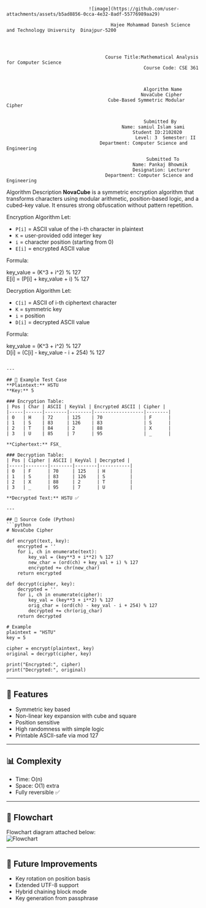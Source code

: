                                   ![image](https://github.com/user-attachments/assets/b5ad8856-0cca-4e32-8adf-55776989aa29)

                                          Hajee Mohammad Danesh Science and Technology University  Dinajpur-5200



 
                                        Course Title:Mathematical Analysis for Computer Science  
                                                      Course Code: CSE 361



                                                      Algorithm Name  
                                                     NovaCube Cipher
                                         Cube-Based Symmetric Modular Cipher


                                                      Submitted By  
                                              Name: samiul Islam sami
                                                  Student ID:2102020
                                                   Level: 3  Semester: II  
                                      Department: Computer Science and Engineering

                                                       Submitted To  
                                                  Name: Pankaj Bhowmik  
                                                  Designation: Lecturer  
                                        Department: Computer Science and Engineering



 Algorithm Description
**NovaCube** is a symmetric encryption algorithm that transforms characters using modular arithmetic, position-based logic, and a cubed-key value. It ensures strong obfuscation without pattern repetition.



 Encryption Algorithm
Let:  
- `P[i]` = ASCII value of the i-th character in plaintext  
- `K` = user-provided odd integer key  
- `i` = character position (starting from 0)  
- `E[i]` = encrypted ASCII value

 Formula:

key_value = (K^3 + i^2) % 127  
E[i] = (P[i] + key_value + i) % 127




 Decryption Algorithm
Let:  
- `C[i]` = ASCII of i-th ciphertext character  
- `K` = symmetric key  
- `i` = position  
- `D[i]` = decrypted ASCII value

Formula:

key_value = (K^3 + i^2) % 127  
D[i] = (C[i] - key_value - i + 254) % 127
```

---

## 🧪 Example Test Case
**Plaintext:** HSTU  
**Key:** 5

### Encryption Table:
| Pos | Char | ASCII | KeyVal | Encrypted ASCII | Cipher |
|-----|------|--------|--------|------------------|--------|
| 0   | H    | 72     | 125    | 70               | F      |
| 1   | S    | 83     | 126    | 83               | S      |
| 2   | T    | 84     | 2      | 88               | X      |
| 3   | U    | 85     | 7      | 95               | _      |

**Ciphertext:** FSX_

### Decryption Table:
| Pos | Cipher | ASCII | KeyVal | Decrypted |
|-----|--------|--------|--------|-----------|
| 0   | F      | 70     | 125    | H         |
| 1   | S      | 83     | 126    | S         |
| 2   | X      | 88     | 2      | T         |
| 3   | _      | 95     | 7      | U         |

**Decrypted Text:** HSTU ✅

---

## 🧰 Source Code (Python)
```python
# NovaCube Cipher

def encrypt(text, key):
    encrypted = ''
    for i, ch in enumerate(text):
        key_val = (key**3 + i**2) % 127
        new_char = (ord(ch) + key_val + i) % 127
        encrypted += chr(new_char)
    return encrypted

def decrypt(cipher, key):
    decrypted = ''
    for i, ch in enumerate(cipher):
        key_val = (key**3 + i**2) % 127
        orig_char = (ord(ch) - key_val - i + 254) % 127
        decrypted += chr(orig_char)
    return decrypted

# Example
plaintext = "HSTU"
key = 5

cipher = encrypt(plaintext, key)
original = decrypt(cipher, key)

print("Encrypted:", cipher)
print("Decrypted:", original)
```

---

## 🥇 Features
- Symmetric key based  
- Non-linear key expansion with cube and square  
- Position sensitive  
- High randomness with simple logic  
- Printable ASCII-safe via mod 127

---

## 📊 Complexity
- Time: O(n)  
- Space: O(1) extra  
- Fully reversible ✅

---

## 🔹 Flowchart
Flowchart diagram attached below:  
![Flowchart](flowchart.png)

---

## 🚀 Future Improvements
- Key rotation on position basis  
- Extended UTF-8 support  
- Hybrid chaining block mode  
- Key generation from passphrase
